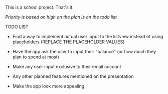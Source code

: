 This is a school project. That's it.

*Priority is based on high on the plan is on the todo list*

TODO LIST
 - Find a way to implement actual user input to the listview instead of using placeholders (REPLACE THE PLACEHOLDER VALUES)
 - Have the app ask the user to input their "balance" (or how much they plan to spend at most)
 - Make any user input exclusive to their email account
 
 - Any other planned features mentioned on the presentation
 
 - Make the app look more appealing
 
